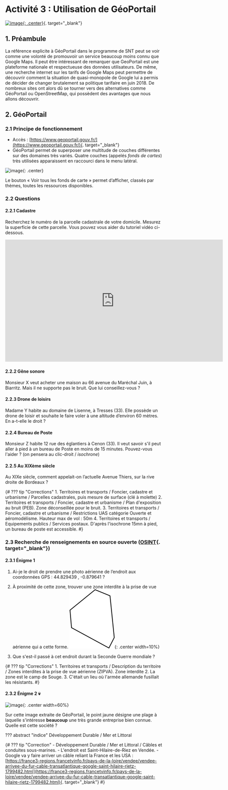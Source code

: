 # Activité 3 : Utilisation de GéoPortail

[![image](data/bandeauGP.png){: .center}](https://www.geoportail.gouv.fr/){. target="_blank"}


## 1. Préambule

La référence explicite à GéoPortail dans le programme de SNT peut se voir comme une volonté de promouvoir un service beaucoup moins connu que Google Maps. Il peut être intéressant de remarquer que GeoPortail est une plateforme nationale et respectueuse des données utilisateurs.
De même, une recherche internet sur les tarifs de Google Maps peut permettre de découvrir comment la situation de quasi-monopole de Google lui a permis de décider de changer brutalement sa politique tarifaire en juin 2018. De nombreux sites ont alors dû se tourner vers des alternatives comme GéoPortail ou OpenStreetMap, qui possèdent des avantages que nous allons découvrir.

## 2. GéoPortail

### 2.1 Principe de fonctionnement

- Accès : [https://www.geoportail.gouv.fr/](https://www.geoportail.gouv.fr/){. target="_blank"}
- GéoPortail permet de superposer une multitude de couches différentes sur des domaines très variés. Quatre couches (appelés *fonds de cartes*) très utilisées apparaissent en raccourci dans le menu latéral.

![image](data/raccourci.png){: .center}

Le bouton « Voir tous les fonds de carte » permet d’afficher, classés par thèmes, toutes les ressources disponibles.

### 2.2 Questions

#### 2.2.1 Cadastre
Recherchez le numéro de la parcelle cadastrale de votre domicile. Mesurez la superficie de cette parcelle. Vous pouvez vous aider du tutoriel vidéo ci-dessous.

<iframe width="696" height="390" src="https://www.youtube.com/embed/rbl2sF7zugk" title="YouTube video player" frameborder="0" allow="accelerometer; autoplay; clipboard-write; encrypted-media; gyroscope; picture-in-picture" allowfullscreen></iframe>

#### 2.2.2 Gêne sonore
Monsieur X veut acheter une maison au 66 avenue du Maréchal Juin, à Biarritz. Mais il ne supporte pas le bruit. Que lui conseillez-vous ?

#### 2.2.3 Drone de loisirs
Madame Y habite au domaine de Lisenne, à Tresses (33). Elle possède un drone de loisir et souhaite le faire voler à une altitude d’environ 60 mètres. En a-t-elle le droit ?

#### 2.2.4 Bureau de Poste
Monsieur Z habite 12 rue des églantiers à Cenon (33). Il veut savoir s'il peut aller à pied à un bureau de Poste en moins de 15 minutes. Pouvez-vous l'aider ?
(on pensera au clic-droit / *isochrone*)


#### 2.2.5 Au XIXème siècle
Au XIXe siècle, comment appelait-on l’actuelle Avenue Thiers, sur la rive droite de Bordeaux ?

{#
??? tip "Corrections"
    1. Territoires et transports / Foncier, cadastre et urbanisme / Parcelles cadastrales, puis mesure de surface (clé à molette)
    2. Territoires et transports / Foncier, cadastre et urbanisme / Plan d'exposition au bruit (PEB). Zone déconseillée pour le bruit.
    3. Territoires et transports / Foncier, cadastre et urbanisme / Restrictions UAS catégorie Ouverte et aéromodélisme. Hauteur max de vol : 50m
    4. Territoires et transports / Equipements publics / Services postaux. D'après l'isochrone 15mn à pied, un bureau de poste est accessible.
#}

### 2.3 Recherche de renseignements en source ouverte ([OSINT](https://www.lesassisesdelacybersecurite.com/Le-blog/Glossaire/Open-Source-Intelligence-OSINT){. target="_blank"})
#### 2.3.1 Énigme 1
1. Ai-je le droit de prendre une photo aérienne de l’endroit aux coordonnées GPS : 44.829439 , -0.879641 ?
2. À proximité de cette zone, trouver une zone interdite à la prise de vue aérienne qui a cette forme.
![image](data/souge.png){: .center width=10%}

3. Que s'est-il passé à cet endroit durant la Seconde Guerre mondiale ?

{#
??? tip "Corrections"
    1. Territoires et transports / Description du territoire / Zones interdites à la prise de vue aérienne (ZIPVA). Zone interdite
    2. La zone est le camp de Souge.
    3. C'était un lieu où l'armée allemande fusillait les résistants.
#}


#### 2.3.2 Énigme 2 :skull:
![image](data/fdcarte.png){: .center width=60%}

Sur cette image extraite de GéoPortail, le point jaune désigne une plage à laquelle s'intéresse **beaucoup** une très grande entreprise bien connue.
Quelle est cette société ?

??? abstract "indice"
    Développement Durable / Mer et Littoral

{#
??? tip "Correction"
    - Développement Durable / Mer et Littoral / Câbles et conduites sous-marines.
    - L'endroit est Saint-Hilaire-de-Riez en Vendée.
    - Google va y faire arriver un câble reliant la France et les USA : [https://france3-regions.francetvinfo.fr/pays-de-la-loire/vendee/vendee-arrivee-du-fur-cable-transatlantique-google-saint-hilaire-rietz-1799482.html](https://france3-regions.francetvinfo.fr/pays-de-la-loire/vendee/vendee-arrivee-du-fur-cable-transatlantique-google-saint-hilaire-rietz-1799482.html){. target="_blank"}
#}